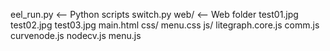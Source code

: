 eel_run.py     <-- Python scripts
switch.py
web/           <-- Web folder
  test01.jpg
  test02.jpg
  test03.jpg
  main.html
  css/
    menu.css
  js/
    litegraph.core.js
    comm.js
    curvenode.js
    nodecv.js
    menu.js
